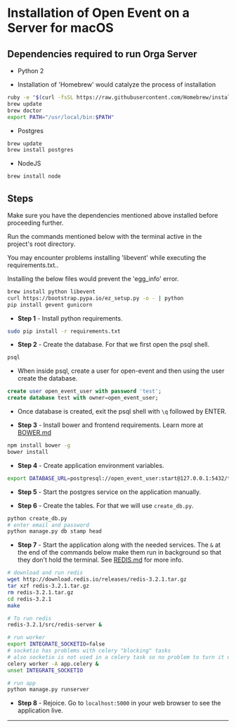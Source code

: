 # Installation of Open Event on a Server for macOS

## Dependencies required to run Orga Server

* Python 2

* Installation of 'Homebrew' would catalyze the process of installation
```sh
ruby -e "$(curl -fsSL https://raw.githubusercontent.com/Homebrew/install/master/install)"
brew update
brew doctor
export PATH="/usr/local/bin:$PATH"
```

* Postgres
```sh
brew update
brew install postgres
```
* NodeJS
```sh
brew install node
```

## Steps

Make sure you have the dependencies mentioned above installed before proceeding further.

Run the commands mentioned below with the terminal active in the project's root directory.

You may encounter problems installing 'libevent' while executing the requirements.txt..

Installing the below files would prevent the 'egg_info' error.

```sh
brew install python libevent
curl https://bootstrap.pypa.io/ez_setup.py -o - | python
pip install gevent gunicorn
```

* **Step 1** - Install python requirements.

```sh
sudo pip install -r requirements.txt
```


* **Step 2** - Create the database. For that we first open the psql shell.

```sh
psql
```

* When inside psql, create a user for open-event and then using the user create the database.

```sql
create user open_event_user with password 'test';
create database test with owner=open_event_user;
```

* Once database is created, exit the psql shell with `\q` followed by ENTER.


* **Step 3** - Install bower and frontend requirements. Learn more at [BOWER.md](BOWER.md)

```sh
npm install bower -g
bower install
```


* **Step 4** - Create application environment variables.

```sh
export DATABASE_URL=postgresql://open_event_user:start@127.0.0.1:5432/test
```


* **Step 5** - Start the postgres service on the application manually.


* **Step 6** - Create the tables. For that we will use `create_db.py`.

```sh
python create_db.py
# enter email and password
python manage.py db stamp head
```


* **Step 7** - Start the application along with the needed services.
The `&` at the end of the commands below make them run in background so that they don't hold the terminal. See [REDIS.md](REDIS.md) for more info.

```sh
# download and run redis
wget http://download.redis.io/releases/redis-3.2.1.tar.gz
tar xzf redis-3.2.1.tar.gz
rm redis-3.2.1.tar.gz
cd redis-3.2.1
make

# To run redis
redis-3.2.1/src/redis-server &

# run worker
export INTEGRATE_SOCKETIO=false
# socketio has problems with celery "blocking" tasks
# also socketio is not used in a celery task so no problem to turn it off
celery worker -A app.celery &
unset INTEGRATE_SOCKETIO

# run app
python manage.py runserver
```

* **Step 8** - Rejoice. Go to `localhost:5000` in your web browser to see the application live.

---

